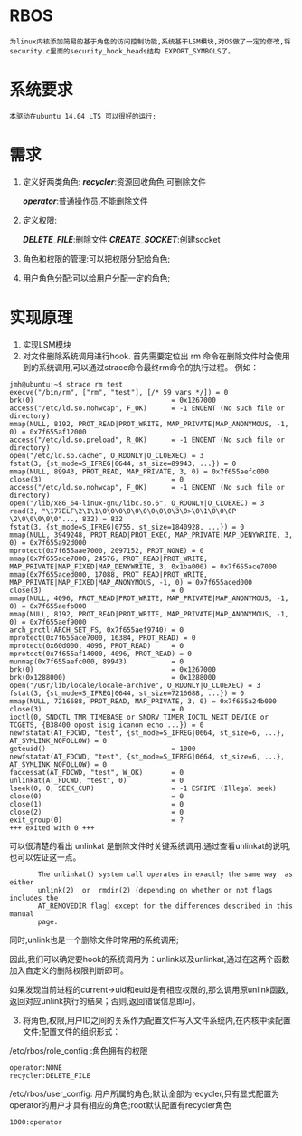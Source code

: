 # RBOS
	为linux内核添加简易的基于角色的访问控制功能,系统基于LSM模块,对OS做了一定的修改,将security.c里面的security_hook_heads结构 EXPORT_SYMBOLS了。
# 系统要求
  	本驱动在ubuntu 14.04 LTS 可以很好的运行;
# 需求
1. 定义好两类角色:
	***recycler***:资源回收角色,可删除文件

	***operator***:普通操作员,不能删除文件
2. 定义权限:

  	***DELETE_FILE***:删除文件
	***CREATE_SOCKET***:创建socket

3. 角色和权限的管理:可以把权限分配给角色;
4. 用户角色分配:可以给用户分配一定的角色;

# 实现原理
1. 实现LSM模块
2. 对文件删除系统调用进行hook.
首先需要定位出 rm 命令在删除文件时会使用到的系统调用,可以通过strace命令最终rm命令的执行过程。
例如：
```
jmh@ubuntu:~$ strace rm test 
execve("/bin/rm", ["rm", "test"], [/* 59 vars */]) = 0
brk(0)                                  = 0x1267000
access("/etc/ld.so.nohwcap", F_OK)      = -1 ENOENT (No such file or directory)
mmap(NULL, 8192, PROT_READ|PROT_WRITE, MAP_PRIVATE|MAP_ANONYMOUS, -1, 0) = 0x7f655af12000
access("/etc/ld.so.preload", R_OK)      = -1 ENOENT (No such file or directory)
open("/etc/ld.so.cache", O_RDONLY|O_CLOEXEC) = 3
fstat(3, {st_mode=S_IFREG|0644, st_size=89943, ...}) = 0
mmap(NULL, 89943, PROT_READ, MAP_PRIVATE, 3, 0) = 0x7f655aefc000
close(3)                                = 0
access("/etc/ld.so.nohwcap", F_OK)      = -1 ENOENT (No such file or directory)
open("/lib/x86_64-linux-gnu/libc.so.6", O_RDONLY|O_CLOEXEC) = 3
read(3, "\177ELF\2\1\1\0\0\0\0\0\0\0\0\0\3\0>\0\1\0\0\0P \2\0\0\0\0\0"..., 832) = 832
fstat(3, {st_mode=S_IFREG|0755, st_size=1840928, ...}) = 0
mmap(NULL, 3949248, PROT_READ|PROT_EXEC, MAP_PRIVATE|MAP_DENYWRITE, 3, 0) = 0x7f655a92d000
mprotect(0x7f655aae7000, 2097152, PROT_NONE) = 0
mmap(0x7f655ace7000, 24576, PROT_READ|PROT_WRITE, MAP_PRIVATE|MAP_FIXED|MAP_DENYWRITE, 3, 0x1ba000) = 0x7f655ace7000
mmap(0x7f655aced000, 17088, PROT_READ|PROT_WRITE, MAP_PRIVATE|MAP_FIXED|MAP_ANONYMOUS, -1, 0) = 0x7f655aced000
close(3)                                = 0
mmap(NULL, 4096, PROT_READ|PROT_WRITE, MAP_PRIVATE|MAP_ANONYMOUS, -1, 0) = 0x7f655aefb000
mmap(NULL, 8192, PROT_READ|PROT_WRITE, MAP_PRIVATE|MAP_ANONYMOUS, -1, 0) = 0x7f655aef9000
arch_prctl(ARCH_SET_FS, 0x7f655aef9740) = 0
mprotect(0x7f655ace7000, 16384, PROT_READ) = 0
mprotect(0x60d000, 4096, PROT_READ)     = 0
mprotect(0x7f655af14000, 4096, PROT_READ) = 0
munmap(0x7f655aefc000, 89943)           = 0
brk(0)                                  = 0x1267000
brk(0x1288000)                          = 0x1288000
open("/usr/lib/locale/locale-archive", O_RDONLY|O_CLOEXEC) = 3
fstat(3, {st_mode=S_IFREG|0644, st_size=7216688, ...}) = 0
mmap(NULL, 7216688, PROT_READ, MAP_PRIVATE, 3, 0) = 0x7f655a24b000
close(3)                                = 0
ioctl(0, SNDCTL_TMR_TIMEBASE or SNDRV_TIMER_IOCTL_NEXT_DEVICE or TCGETS, {B38400 opost isig icanon echo ...}) = 0
newfstatat(AT_FDCWD, "test", {st_mode=S_IFREG|0664, st_size=6, ...}, AT_SYMLINK_NOFOLLOW) = 0
geteuid()                               = 1000
newfstatat(AT_FDCWD, "test", {st_mode=S_IFREG|0664, st_size=6, ...}, AT_SYMLINK_NOFOLLOW) = 0
faccessat(AT_FDCWD, "test", W_OK)       = 0
unlinkat(AT_FDCWD, "test", 0)           = 0
lseek(0, 0, SEEK_CUR)                   = -1 ESPIPE (Illegal seek)
close(0)                                = 0
close(1)                                = 0
close(2)                                = 0
exit_group(0)                           = ?
+++ exited with 0 +++

```
可以很清楚的看出 unlinkat 是删除文件时关键系统调用.通过查看unlinkat的说明,也可以佐证这一点。
```
       The unlinkat() system call operates in exactly the same way  as  either
       unlink(2)  or  rmdir(2) (depending on whether or not flags includes the
       AT_REMOVEDIR flag) except for the differences described in this  manual
       page.
```
同时,unlink也是一个删除文件时常用的系统调用;

因此,我们可以确定要hook的系统调用为：unlink以及unlinkat,通过在这两个函数加入自定义的删除权限判断即可。

如果发现当前进程的current->uid和euid是有相应权限的,那么调用原unlink函数,返回对应unlink执行的结果；否则,返回错误信息即可。

3. 将角色,权限,用户ID之间的关系作为配置文件写入文件系统内,在内核中读配置文件;配置文件的组织形式：

/etc/rbos/role_config :角色拥有的权限
```
operator:NONE
recycler:DELETE_FILE
```
/etc/rbos/user_config: 用户所属的角色;默认全部为recycler,只有显式配置为operator的用户才具有相应的角色;root默认配置有recycler角色
```
1000:operator
```
